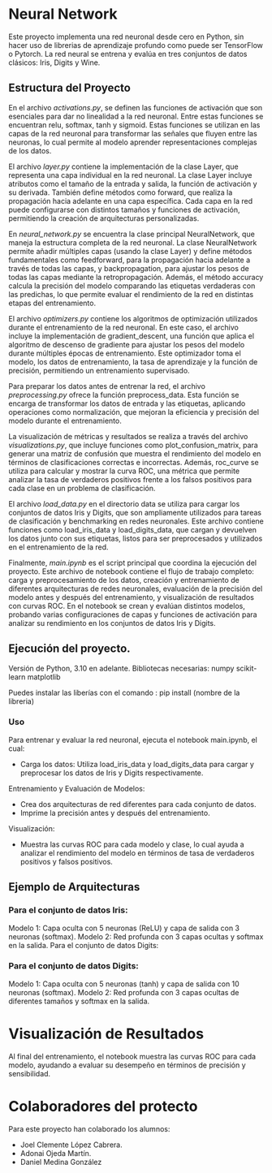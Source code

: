 # Neural Network 

Este proyecto implementa una red neuronal desde cero en Python, sin hacer uso de librerias de aprendizaje profundo como puede ser TensorFlow o Pytorch. La red neural se entrena y evalúa en tres conjuntos de datos clásicos: Iris, Digits y Wine.

## Estructura del Proyecto

En el archivo *activations.py*, se definen las funciones de activación que son esenciales para dar no linealidad a la red neuronal. Entre estas funciones se encuentran relu, softmax, tanh y sigmoid. Estas funciones se utilizan en las capas de la red neuronal para transformar las señales que fluyen entre las neuronas, lo cual permite al modelo aprender representaciones complejas de los datos.

El archivo *layer.py* contiene la implementación de la clase Layer, que representa una capa individual en la red neuronal. La clase Layer incluye atributos como el tamaño de la entrada y salida, la función de activación y su derivada. También define métodos como forward, que realiza la propagación hacia adelante en una capa específica. Cada capa en la red puede configurarse con distintos tamaños y funciones de activación, permitiendo la creación de arquitecturas personalizadas.

En *neural_network.py* se encuentra la clase principal NeuralNetwork, que maneja la estructura completa de la red neuronal. La clase NeuralNetwork permite añadir múltiples capas (usando la clase Layer) y define métodos fundamentales como feedforward, para la propagación hacia adelante a través de todas las capas, y backpropagation, para ajustar los pesos de todas las capas mediante la retropropagación. Además, el método accuracy calcula la precisión del modelo comparando las etiquetas verdaderas con las predichas, lo que permite evaluar el rendimiento de la red en distintas etapas del entrenamiento.

El archivo *optimizers.py* contiene los algoritmos de optimización utilizados durante el entrenamiento de la red neuronal. En este caso, el archivo incluye la implementación de gradient_descent, una función que aplica el algoritmo de descenso de gradiente para ajustar los pesos del modelo durante múltiples épocas de entrenamiento. Este optimizador toma el modelo, los datos de entrenamiento, la tasa de aprendizaje y la función de precisión, permitiendo un entrenamiento supervisado.

Para preparar los datos antes de entrenar la red, el archivo *preprocessing.py* ofrece la función preprocess_data. Esta función se encarga de transformar los datos de entrada y las etiquetas, aplicando operaciones como normalización, que mejoran la eficiencia y precisión del modelo durante el entrenamiento.

La visualización de métricas y resultados se realiza a través del archivo *visualizations.py*, que incluye funciones como plot_confusion_matrix, para generar una matriz de confusión que muestra el rendimiento del modelo en términos de clasificaciones correctas e incorrectas. Además, roc_curve se utiliza para calcular y mostrar la curva ROC, una métrica que permite analizar la tasa de verdaderos positivos frente a los falsos positivos para cada clase en un problema de clasificación.

El archivo *load_data.py* en el directorio data se utiliza para cargar los conjuntos de datos Iris y Digits, que son ampliamente utilizados para tareas de clasificación y benchmarking en redes neuronales. Este archivo contiene funciones como load_iris_data y load_digits_data, que cargan y devuelven los datos junto con sus etiquetas, listos para ser preprocesados y utilizados en el entrenamiento de la red.

Finalmente, *main.ipynb* es el script principal que coordina la ejecución del proyecto. Este archivo de notebook contiene el flujo de trabajo completo: carga y preprocesamiento de los datos, creación y entrenamiento de diferentes arquitecturas de redes neuronales, evaluación de la precisión del modelo antes y después del entrenamiento, y visualización de resultados con curvas ROC. En el notebook se crean y evalúan distintos modelos, probando varias configuraciones de capas y funciones de activación para analizar su rendimiento en los conjuntos de datos Iris y Digits.

## Ejecución del proyecto.

Versión de Python, 3.10 en adelante.
Bibliotecas necesarias:
    numpy
    scikit-learn
    matplotlib

Puedes instalar las liberías con el comando :
pip install (nombre de la libreria)

### Uso
Para entrenar y evaluar la red neuronal, ejecuta el notebook main.ipynb, el cual:
* Carga los datos: Utiliza load_iris_data y load_digits_data para cargar y preprocesar los datos de Iris y Digits respectivamente.

Entrenamiento y Evaluación de Modelos:
* Crea dos arquitecturas de red diferentes para cada conjunto de datos.
* Imprime la precisión antes y después del entrenamiento.

Visualización:
* Muestra las curvas ROC para cada modelo y clase, lo cual ayuda a analizar el rendimiento del modelo en términos de tasa de verdaderos positivos y falsos positivos.

## Ejemplo de Arquitecturas
### Para el conjunto de datos Iris:

Modelo 1: Capa oculta con 5 neuronas (ReLU) y capa de salida con 3 neuronas (softmax).
Modelo 2: Red profunda con 3 capas ocultas y softmax en la salida.
Para el conjunto de datos Digits:

### Para el conjunto de datos Digits:
Modelo 1: Capa oculta con 5 neuronas (tanh) y capa de salida con 10 neuronas (softmax).
Modelo 2: Red profunda con 3 capas ocultas de diferentes tamaños y softmax en la salida.

# Visualización de Resultados
Al final del entrenamiento, el notebook muestra las curvas ROC para cada modelo, ayudando a evaluar su desempeño en términos de precisión y sensibilidad.

# Colaboradores del protecto
Para este proyecto han colaborado los alumnos:
* Joel Clemente López Cabrera.
* Adonai Ojeda Martín.
* Daniel Medina González

